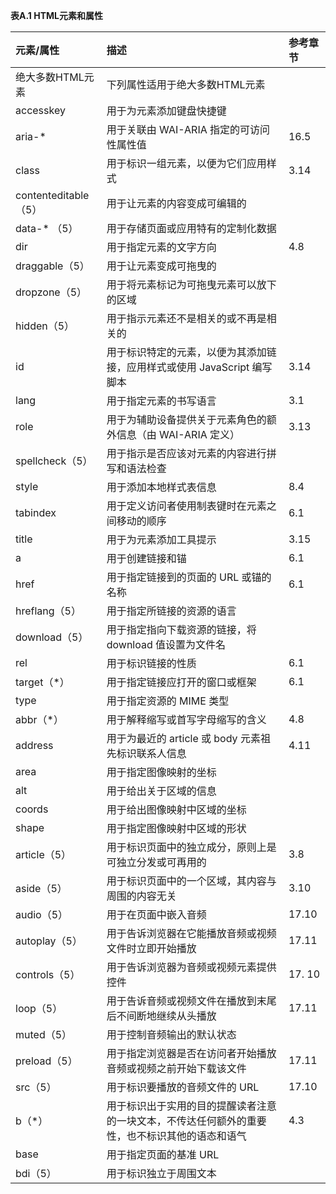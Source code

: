 **表A.1 HTML元素和属性**

| 元素/属性 | 描述 | 参考章节 |
| :- | :- | :- |
| 绝大多数HTML元素 | 下列属性适用于绝大多数HTML元素 | |
| accesskey | 用于为元素添加键盘快捷键 | |
| aria-\* | 用于关联由 WAI-ARIA 指定的可访问性属性值 | 16.5 |
| class | 用于标识一组元素，以便为它们应用样式 | 3.14 |
| contenteditable（5）| 用于让元素的内容变成可编辑的 | |
| data-\* （5）| 用于存储页面或应用特有的定制化数据 | |
| dir | 用于指定元素的文字方向 | 4.8 |
| draggable（5）| 用于让元素变成可拖曳的 | |
| dropzone（5）| 用于将元素标记为可拖曳元素可以放下的区域 | |
| hidden（5）| 用于指示元素还不是相关的或不再是相关的 | |
| id | 用于标识特定的元素，以便为其添加链接，应用样式或使用 JavaScript 编写脚本 | 3.14 |
| lang | 用于指定元素的书写语言 | 3.1 |
| role | 用于为辅助设备提供关于元素角色的额外信息（由 WAI-ARIA 定义） | 3.13 |
| spellcheck（5）| 用于指示是否应该对元素的内容进行拼写和语法检查 | |
| style | 用于添加本地样式表信息 | 8.4 |
| tabindex | 用于定义访问者使用制表键时在元素之间移动的顺序 | 6.1 |
| title | 用于为元素添加工具提示 | 3.15 |
| a | 用于创建链接和锚 | 6.1 |
| href | 用于指定链接到的页面的 URL 或锚的名称 | 6.1 |
| hreflang（5）| 用于指定所链接的资源的语言 | |
| download（5）| 用于指定指向下载资源的链接，将 download 值设置为文件名 | |
| rel | 用于标识链接的性质 | 6.1 |
| target（\*）| 用于指定链接应打开的窗口或框架 | 6.1 |
| type | 用于指定资源的 MIME 类型 | |
| abbr（\*）| 用于解释缩写或首写字母缩写的含义 | 4.8 |
| address | 用于为最近的 article 或 body 元素祖先标识联系人信息 | 4.11 |
| area | 用于指定图像映射的坐标 | |
| alt | 用于给出关于区域的信息 | |
| coords | 用于给出图像映射中区域的坐标 | |
| shape | 用于指定图像映射中区域的形状 | |
| article（5）| 用于标识页面中的独立成分，原则上是可独立分发或可再用的 | 3.8 |
| aside（5）| 用于标识页面中的一个区域，其内容与周围的内容无关 | 3.10 |
| audio（5）| 用于在页面中嵌入音频 | 17.10 |
| autoplay（5）| 用于告诉浏览器在它能播放音频或视频文件时立即开始播放 | 17.11 |
| controls（5） | 用于告诉浏览器为音频或视频元素提供控件 | 17. 10 |
| loop（5）| 用于告诉音频或视频文件在播放到末尾后不间断地继续从头播放 | 17.11 |
| muted（5）| 用于控制音频输出的默认状态 | |
| preload（5） | 用于指定浏览器是否在访问者开始播放音频或视频之前开始下载该文件 | 17.11 |
| src（5）| 用于标识要播放的音频文件的 URL | 17.10 |
| b（\*）| 用于标识出于实用的目的提醒读者注意的一块文本，不传达任何额外的重要性，也不标识其他的语态和语气 | 4.3 |
| base | 用于指定页面的基准 URL | |
| bdi（5）| 用于标识独立于周围文本